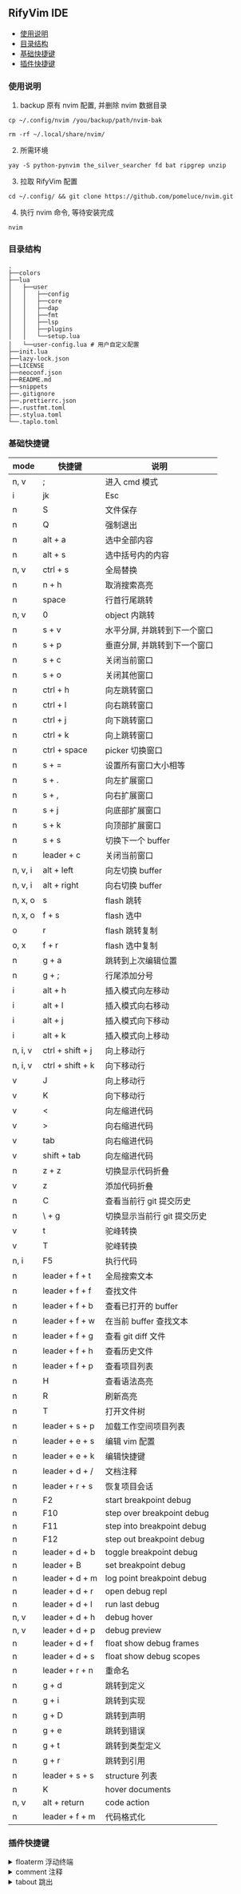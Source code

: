 ## RifyVim IDE

<!-- markdown-toc GFM -->

* [使用说明](#使用说明)
* [目录结构](#目录结构)
* [基础快捷键](#基础快捷键)
* [插件快捷键](#插件快捷键)

<!-- markdown-toc -->

### 使用说明

1. backup 原有 nvim 配置, 并删除 nvim 数据目录

```
cp ~/.config/nvim /you/backup/path/nvim-bak

rm -rf ~/.local/share/nvim/
```

2. 所需环境

```
yay -S python-pynvim the_silver_searcher fd bat ripgrep unzip
```

3. 拉取 RifyVim 配置

```shell
cd ~/.config/ && git clone https://github.com/pomeluce/nvim.git
```

4. 执行 nvim 命令, 等待安装完成

```
nvim
```

### 目录结构

```
.
├──colors
├──lua
│   ├──user
│   │   ├──config
│   │   ├──core
│   │   ├──dap
│   │   ├──fmt
│   │   ├──lsp
│   │   ├──plugins
│   │   └──setup.lua
│   └──user-config.lua # 用户自定义配置
├──init.lua
├──lazy-lock.json
├──LICENSE
├──neoconf.json
├──README.md
├──snippets
├──.gitignore
├──.prettierrc.json
├──.rustfmt.toml
├──.stylua.toml
└──.taplo.toml
```

### 基础快捷键

| mode    | 快捷键           | 说明                         |
| ------- | ---------------- | ---------------------------- |
| n, v    | ;                | 进入 cmd 模式                |
| i       | jk               | Esc                          |
| n       | S                | 文件保存                     |
| n       | Q                | 强制退出                     |
| n       | alt + a          | 选中全部内容                 |
| n       | alt + s          | 选中括号内的内容             |
| n, v    | ctrl + s         | 全局替换                     |
| n       | n + h            | 取消搜索高亮                 |
| n       | space            | 行首行尾跳转                 |
| n, v    | 0                | object 内跳转                |
| n       | s + v            | 水平分屏, 并跳转到下一个窗口 |
| n       | s + p            | 垂直分屏, 并跳转到下一个窗口 |
| n       | s + c            | 关闭当前窗口                 |
| n       | s + o            | 关闭其他窗口                 |
| n       | ctrl + h         | 向左跳转窗口                 |
| n       | ctrl + l         | 向右跳转窗口                 |
| n       | ctrl + j         | 向下跳转窗口                 |
| n       | ctrl + k         | 向上跳转窗口                 |
| n       | ctrl + space     | picker 切换窗口              |
| n       | s + =            | 设置所有窗口大小相等         |
| n       | s + .            | 向左扩展窗口                 |
| n       | s + ,            | 向右扩展窗口                 |
| n       | s + j            | 向底部扩展窗口               |
| n       | s + k            | 向顶部扩展窗口               |
| n       | s + s            | 切换下一个 buffer            |
| n       | leader + c       | 关闭当前窗口                 |
| n, v, i | alt + left       | 向左切换 buffer              |
| n, v, i | alt + right      | 向右切换 buffer              |
| n, x, o | s                | flash 跳转                   |
| n, x, o | f + s            | flash 选中                   |
| o       | r                | flash 跳转复制               |
| o, x    | f + r            | flash 选中复制               |
| n       | g + a            | 跳转到上次编辑位置           |
| n       | g + ;            | 行尾添加分号                 |
| i       | alt + h          | 插入模式向左移动             |
| i       | alt + l          | 插入模式向右移动             |
| i       | alt + j          | 插入模式向下移动             |
| i       | alt + k          | 插入模式向上移动             |
| n, i, v | ctrl + shift + j | 向上移动行                   |
| n, i, v | ctrl + shift + k | 向下移动行                   |
| v       | J                | 向上移动行                   |
| v       | K                | 向下移动行                   |
| v       | <                | 向左缩进代码                 |
| v       | >                | 向右缩进代码                 |
| v       | tab              | 向右缩进代码                 |
| v       | shift + tab      | 向左缩进代码                 |
| n       | z + z            | 切换显示代码折叠             |
| v       | z                | 添加代码折叠                 |
| n       | C                | 查看当前行 git 提交历史      |
| n       | \ + g            | 切换显示当前行 git 提交历史  |
| v       | t                | 驼峰转换                     |
| v       | T                | 驼峰转换                     |
| n, i    | F5               | 执行代码                     |
| n       | leader + f + t   | 全局搜索文本                 |
| n       | leader + f + f   | 查找文件                     |
| n       | leader + f + b   | 查看已打开的 buffer          |
| n       | leader + f + w   | 在当前 buffer 查找文本       |
| n       | leader + f + g   | 查看 git diff 文件           |
| n       | leader + f + h   | 查看历史文件                 |
| n       | leader + f + p   | 查看项目列表                 |
| n       | H                | 查看语法高亮                 |
| n       | R                | 刷新高亮                     |
| n       | T                | 打开文件树                   |
| n       | leader + s + p   | 加载工作空间项目列表         |
| n       | leader + e + s   | 编辑 vim 配置                |
| n       | leader + e + k   | 编辑快捷键                   |
| n       | leader + d + /   | 文档注释                     |
| n       | leader + r + s   | 恢复项目会话                 |
| n       | F2               | start breakpoint debug       |
| n       | F10              | step over breakpoint debug   |
| n       | F11              | step into breakpoint debug   |
| n       | F12              | step out breakpoint debug    |
| n       | leader + d + b   | toggle breakpoint debug      |
| n       | leader + B       | set breakpoint debug         |
| n       | leader + d + m   | log point breakpoint debug   |
| n       | leader + d + r   | open debug repl              |
| n       | leader + d + l   | run last debug               |
| n, v    | leader + d + h   | debug hover                  |
| n, v    | leader + d + p   | debug preview                |
| n       | leader + d + f   | float show debug frames      |
| n       | leader + d + s   | float show debug scopes      |
| n       | leader + r + n   | 重命名                       |
| n       | g + d            | 跳转到定义                   |
| n       | g + i            | 跳转到实现                   |
| n       | g + D            | 跳转到声明                   |
| n       | g + e            | 跳转到错误                   |
| n       | g + t            | 跳转到类型定义               |
| n       | g + r            | 跳转到引用                   |
| n       | leader + s + s   | structure 列表               |
| n       | K                | hover documents              |
| n, v    | alt + return     | code action                  |
| n       | leader + f + m   | 代码格式化                   |

### 插件快捷键

<details>
<summary style="cursor: pointer;">floaterm 浮动终端</summary>

| mode | 快捷键   | 说明                   |
| ---- | -------- | ---------------------- |
| n    | ctrl + b | 打开数据库 ui          |
| n    | ctrl + p | 打开 ranger 文件管理器 |
| n    | ctrl + t | 打开浮动终端           |

</details>

<details>
<summary style="cursor: pointer;">comment 注释</summary>

| mode  | 快捷键              | 说明     |
| ----- | ------------------- | -------- |
| n, v  | leader + /          | 单行注释 |
| n , v | leader + leader + / | 多行注释 |

</details>

<details>
<summary style="cursor: pointer;">tabout 跳出</summary>

| mode | 快捷键   | 说明          |
| ---- | -------- | ------------- |
| i    | ctrl + t | tab 功能      |
| i    | ctrl + d | 反向 tab 功能 |

</details>

